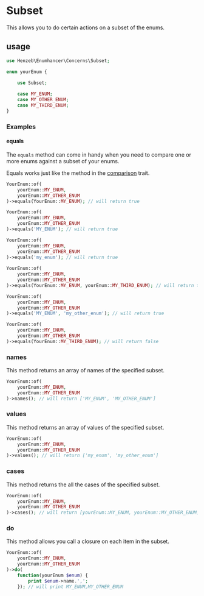 # Subset

This allows you to do certain actions on a subset of the enums.
## usage

```php
use Henzeb\Enumhancer\Concerns\Subset;

enum yourEnum {

    use Subset;
    
    case MY_ENUM;
    case MY_OTHER_ENUM;
    case MY_THIRD_ENUM;   
}
```

### Examples
#### equals
The `equals` method can come in handy when you need to compare one or more enums against a
subset of your enums.

Equals works just like the method in the [comparison](docs/comparison.md) trait.

```php
YourEnum::of(
    yourEnum::MY_ENUM, 
    yourEnum::MY_OTHER_ENUM
)->equals(YourEnum::MY_ENUM); // will return true

YourEnum::of(
    yourEnum::MY_ENUM, 
    yourEnum::MY_OTHER_ENUM
)->equals('MY_ENUM'); // will return true

YourEnum::of(
    yourEnum::MY_ENUM, 
    yourEnum::MY_OTHER_ENUM
)->equals('my_enum'); // will return true
    
YourEnum::of(
    yourEnum::MY_ENUM, 
    yourEnum::MY_OTHER_ENUM
)->equals(YourEnum::MY_ENUM, yourEnum::MY_THIRD_ENUM); // will return true

YourEnum::of(
    yourEnum::MY_ENUM, 
    yourEnum::MY_OTHER_ENUM
)->equals('MY_ENUM', 'my_other_enum'); // will return true

YourEnum::of(
    yourEnum::MY_ENUM, 
    yourEnum::MY_OTHER_ENUM
)->equals(YourEnum::MY_THIRD_ENUM); // will return false
```
### names
This method returns an array of names of the specified subset.
```php
YourEnum::of(
    yourEnum::MY_ENUM, 
    yourEnum::MY_OTHER_ENUM
)->names(); // will return ['MY_ENUM', 'MY_OTHER_ENUM']
```

### values
This method returns an array of values of the specified subset.

```php
YourEnum::of(
    yourEnum::MY_ENUM, 
    yourEnum::MY_OTHER_ENUM
)->values(); // will return ['my_enum', 'my_other_enum']
```

### cases
This method returns the all the cases of the specified subset.

```php
YourEnum::of(
    yourEnum::MY_ENUM, 
    yourEnum::MY_OTHER_ENUM
)->cases(); // will return [yourEnum::MY_ENUM, yourEnum::MY_OTHER_ENUM]
```

### do
This method allows you call a closure on each item in the subset. 

```php
YourEnum::of(
    yourEnum::MY_ENUM, 
    yourEnum::MY_OTHER_ENUM
)->do(
    function(yourEnum $enum) { 
        print $enum->name.',';
    }); // will print MY_ENUM,MY_OTHER_ENUM 
```
